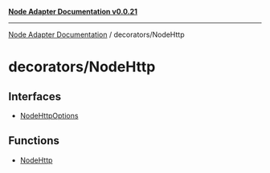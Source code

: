 [**Node Adapter Documentation v0.0.21**](../../README.md)

***

[Node Adapter Documentation](../../modules.md) / decorators/NodeHttp

# decorators/NodeHttp

## Interfaces

- [NodeHttpOptions](interfaces/NodeHttpOptions.md)

## Functions

- [NodeHttp](functions/NodeHttp.md)

